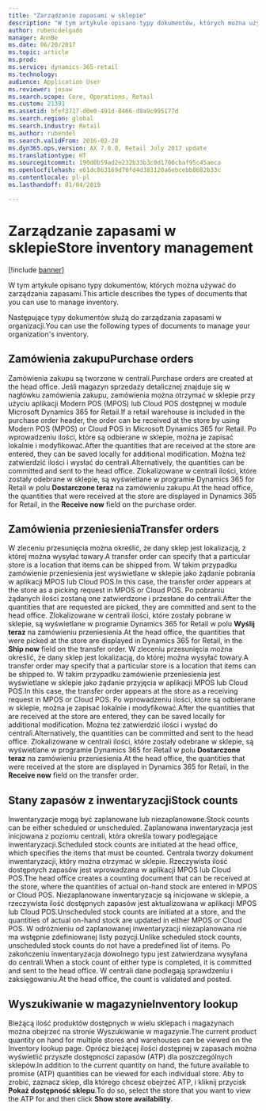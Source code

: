 ```yaml
---
title: "Zarządzanie zapasami w sklepie"
description: "W tym artykule opisano typy dokumentów, których można używać do zarządzania zapasami."
author: rubencdelgado
manager: AnnBe
ms.date: 06/20/2017
ms.topic: article
ms.prod: 
ms.service: dynamics-365-retail
ms.technology: 
audience: Application User
ms.reviewer: josaw
ms.search.scope: Core, Operations, Retail
ms.custom: 21391
ms.assetid: bfef3717-d0e0-491d-8466-d8a9c995177d
ms.search.region: global
ms.search.industry: Retail
ms.author: rubendel
ms.search.validFrom: 2016-02-28
ms.dyn365.ops.version: AX 7.0.0, Retail July 2017 update
ms.translationtype: HT
ms.sourcegitcommit: 190d0b59ad2e232b33b3c0d1700cbaf95c45aeca
ms.openlocfilehash: e61dc863169d70fd4d383120a6ebcebb8682b33c
ms.contentlocale: pl-pl
ms.lasthandoff: 01/04/2019

---
```


# <a name="store-inventory-management"></a><span data-ttu-id="c4903-103">Zarządzanie zapasami w sklepie</span><span class="sxs-lookup"><span data-stu-id="c4903-103">Store inventory management</span></span>

[!include [banner](includes/banner.md)]

<span data-ttu-id="c4903-104">W tym artykule opisano typy dokumentów, których można używać do zarządzania zapasami.</span><span class="sxs-lookup"><span data-stu-id="c4903-104">This article describes the types of documents that you can use to manage inventory.</span></span>

<span data-ttu-id="c4903-105">Następujące typy dokumentów służą do zarządzania zapasami w organizacji.</span><span class="sxs-lookup"><span data-stu-id="c4903-105">You can use the following types of documents to manage your organization's inventory.</span></span>

## <a name="purchase-orders"></a><span data-ttu-id="c4903-106">Zamówienia zakupu</span><span class="sxs-lookup"><span data-stu-id="c4903-106">Purchase orders</span></span>

<span data-ttu-id="c4903-107">Zamówienia zakupu są tworzone w centrali.</span><span class="sxs-lookup"><span data-stu-id="c4903-107">Purchase orders are created at the head office.</span></span> <span data-ttu-id="c4903-108">Jeśli magazyn sprzedaży detalicznej znajduje się w nagłówku zamówienia zakupu, zamówienia można otrzymać w sklepie przy użyciu aplikacji Modern POS (MPOS) lub Cloud POS dostępnej w module Microsoft Dynamics 365 for Retail.</span><span class="sxs-lookup"><span data-stu-id="c4903-108">If a retail warehouse is included in the purchase order header, the order can be received at the store by using Modern POS (MPOS) or Cloud POS in Microsoft Dynamics 365 for Retail.</span></span> <span data-ttu-id="c4903-109">Po wprowadzeniu ilości, które są odbierane w sklepie, można je zapisać lokalnie i modyfikować.</span><span class="sxs-lookup"><span data-stu-id="c4903-109">After the quantities that are received at the store are entered, they can be saved locally for additional modification.</span></span> <span data-ttu-id="c4903-110">Można też zatwierdzić ilości i wysłać do centrali.</span><span class="sxs-lookup"><span data-stu-id="c4903-110">Alternatively, the quantities can be committed and sent to the head office.</span></span> <span data-ttu-id="c4903-111">Zlokalizowane w centrali ilości, które zostały odebrane w sklepie, są wyświetlane w programie Dynamics 365 for Retail w polu **Dostarczone teraz** na zamówieniu zakupu.</span><span class="sxs-lookup"><span data-stu-id="c4903-111">At the head office, the quantities that were received at the store are displayed in Dynamics 365 for Retail, in the **Receive now** field on the purchase order.</span></span>

## <a name="transfer-orders"></a><span data-ttu-id="c4903-112">Zamówienia przeniesienia</span><span class="sxs-lookup"><span data-stu-id="c4903-112">Transfer orders</span></span>

<span data-ttu-id="c4903-113">W zleceniu przesunięcia można określić, że dany sklep jest lokalizacją, z której można wysyłać towary.</span><span class="sxs-lookup"><span data-stu-id="c4903-113">A transfer order can specify that a particular store is a location that items can be shipped from.</span></span> <span data-ttu-id="c4903-114">W takim przypadku zamówienie przeniesienia jest wyświetlane w sklepie jako żądanie pobrania w aplikacji MPOS lub Cloud POS.</span><span class="sxs-lookup"><span data-stu-id="c4903-114">In this case, the transfer order appears at the store as a picking request in MPOS or Cloud POS.</span></span> <span data-ttu-id="c4903-115">Po pobraniu żądanych ilości zostaną one zatwierdzone i przesłane do centrali.</span><span class="sxs-lookup"><span data-stu-id="c4903-115">After the quantities that are requested are picked, they are committed and sent to the head office.</span></span> <span data-ttu-id="c4903-116">Zlokalizowane w centrali ilości, które zostały pobrane w sklepie, są wyświetlane w programie Dynamics 365 for Retail w polu **Wyślij teraz** na zamówieniu przeniesienia.</span><span class="sxs-lookup"><span data-stu-id="c4903-116">At the head office, the quantities that were picked at the store are displayed in Dynamics 365 for Retail, in the **Ship now** field on the transfer order.</span></span> <span data-ttu-id="c4903-117">W zleceniu przesunięcia można określić, że dany sklep jest lokalizacją, do której można wysyłać towary.</span><span class="sxs-lookup"><span data-stu-id="c4903-117">A transfer order may specify that a particular store is a location that items can be shipped to.</span></span> <span data-ttu-id="c4903-118">W takim przypadku zamówienie przeniesienia jest wyświetlane w sklepie jako żądanie przyjęcia w aplikacji MPOS lub Cloud POS.</span><span class="sxs-lookup"><span data-stu-id="c4903-118">In this case, the transfer order appears at the store as a receiving request in MPOS or Cloud POS.</span></span> <span data-ttu-id="c4903-119">Po wprowadzeniu ilości, które są odbierane w sklepie, można je zapisać lokalnie i modyfikować.</span><span class="sxs-lookup"><span data-stu-id="c4903-119">After the quantities that are received at the store are entered, they can be saved locally for additional modification.</span></span> <span data-ttu-id="c4903-120">Można też zatwierdzić ilości i wysłać do centrali.</span><span class="sxs-lookup"><span data-stu-id="c4903-120">Alternatively, the quantities can be committed and sent to the head office.</span></span> <span data-ttu-id="c4903-121">Zlokalizowane w centrali ilości, które zostały odebrane w sklepie, są wyświetlane w programie Dynamics 365 for Retail w polu **Dostarczone teraz** na zamówieniu przeniesienia.</span><span class="sxs-lookup"><span data-stu-id="c4903-121">At the head office, the quantities that were received at the store are displayed in Dynamics 365 for Retail, in the **Receive now** field on the transfer order.</span></span>

## <a name="stock-counts"></a><span data-ttu-id="c4903-122">Stany zapasów z inwentaryzacji</span><span class="sxs-lookup"><span data-stu-id="c4903-122">Stock counts</span></span>

<span data-ttu-id="c4903-123">Inwentaryzacje mogą być zaplanowane lub niezaplanowane.</span><span class="sxs-lookup"><span data-stu-id="c4903-123">Stock counts can be either scheduled or unscheduled.</span></span> <span data-ttu-id="c4903-124">Zaplanowana inwentaryzacja jest inicjowana z poziomu centrali, która określa towary podlegające inwentaryzacji.</span><span class="sxs-lookup"><span data-stu-id="c4903-124">Scheduled stock counts are initiated at the head office, which specifies the items that must be counted.</span></span> <span data-ttu-id="c4903-125">Centrala tworzy dokument inwentaryzacji, który można otrzymać w sklepie. Rzeczywista ilość dostępnych zapasów jest wprowadzana w aplikacji MPOS lub Cloud POS.</span><span class="sxs-lookup"><span data-stu-id="c4903-125">The head office creates a counting document that can be received at the store, where the quantities of actual on-hand stock are entered in MPOS or Cloud POS.</span></span> <span data-ttu-id="c4903-126">Niezaplanowane inwentaryzacje są inicjowane w sklepie, a rzeczywista ilość dostępnych zapasów jest aktualizowana w aplikacji MPOS lub Cloud POS.</span><span class="sxs-lookup"><span data-stu-id="c4903-126">Unscheduled stock counts are initiated at a store, and the quantities of actual on-hand stock are updated in either MPOS or Cloud POS.</span></span> <span data-ttu-id="c4903-127">W odróżnieniu od zaplanowanej inwentaryzacji niezaplanowana nie ma wstępnie zdefiniowanej listy pozycji.</span><span class="sxs-lookup"><span data-stu-id="c4903-127">Unlike scheduled stock counts, unscheduled stock counts do not have a predefined list of items.</span></span> <span data-ttu-id="c4903-128">Po zakończeniu inwentaryzacja dowolnego typu jest zatwierdzana wysyłana do centrali.</span><span class="sxs-lookup"><span data-stu-id="c4903-128">When a stock count of either type is completed, it is committed and sent to the head office.</span></span> <span data-ttu-id="c4903-129">W centrali dane podlegają sprawdzeniu i zaksięgowaniu.</span><span class="sxs-lookup"><span data-stu-id="c4903-129">At the head office, the count is validated and posted.</span></span>

## <a name="inventory-lookup"></a><span data-ttu-id="c4903-130">Wyszukiwanie w magazynie</span><span class="sxs-lookup"><span data-stu-id="c4903-130">Inventory lookup</span></span>

<span data-ttu-id="c4903-131">Bieżącą ilość produktów dostępnych w wielu sklepach i magazynach można obejrzeć na stronie Wyszukiwanie w magazynie.</span><span class="sxs-lookup"><span data-stu-id="c4903-131">The current product quantity on hand for multiple stores and warehouses can be viewed on the Inventory lookup page.</span></span> <span data-ttu-id="c4903-132">Oprócz bieżącej ilości dostępnej w zapasach można wyświetlić przyszłe dostępności zapasów (ATP) dla poszczególnych sklepów.</span><span class="sxs-lookup"><span data-stu-id="c4903-132">In addition to the current quantity on hand, the future available to promise (ATP) quantities can be viewed for each individual store.</span></span> <span data-ttu-id="c4903-133">Aby to zrobić, zaznacz sklep, dla którego chcesz obejrzeć ATP, i kliknij przycisk **Pokaż dostępność sklepu**.</span><span class="sxs-lookup"><span data-stu-id="c4903-133">To do so, select the store that you want to view the ATP for and then click **Show store availability**.</span></span>

